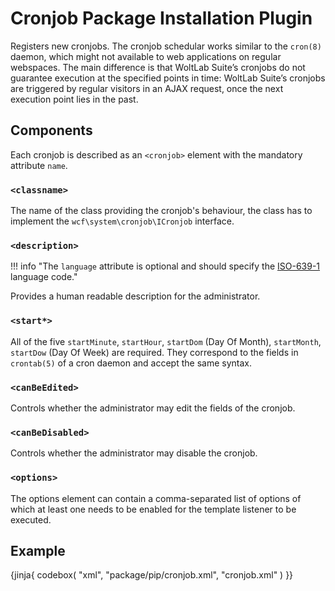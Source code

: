 # Cronjob Package Installation Plugin

Registers new cronjobs.
The cronjob schedular works similar to the `cron(8)` daemon, which might not available to web applications on regular webspaces.
The main difference is that WoltLab Suite’s cronjobs do not guarantee execution at the specified points in time:
WoltLab Suite’s cronjobs are triggered by regular visitors in an AJAX request, once the next execution point lies in the past.

## Components

Each cronjob is described as an `<cronjob>` element with the mandatory attribute `name`.

### `<classname>`

The name of the class providing the cronjob's behaviour,
the class has to implement the `wcf\system\cronjob\ICronjob` interface.

### `<description>`

!!! info "The `language` attribute is optional and should specify the [ISO-639-1](https://en.wikipedia.org/wiki/ISO_639-1) language code."

Provides a human readable description for the administrator.

### `<start*>`

All of the five `startMinute`, `startHour`, `startDom` (Day Of Month), `startMonth`, `startDow` (Day Of Week) are required.
They correspond to the fields in `crontab(5)` of a cron daemon and accept the same syntax.

### `<canBeEdited>`

Controls whether the administrator may edit the fields of the cronjob.

### `<canBeDisabled>`

Controls whether the administrator may disable the cronjob.

### `<options>`

The options element can contain a comma-separated list of options of which at least one needs to be enabled for the template listener to be executed.

## Example

{jinja{ codebox(
    "xml",
    "package/pip/cronjob.xml",
    "cronjob.xml"
) }}
